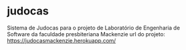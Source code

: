 # judocas
Sistema de Judocas para o projeto de Laboratório de Engenharia de Software da faculdade presbiteriana Mackenzie
url do projeto: https://judocasmackenzie.herokuapp.com/
